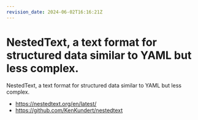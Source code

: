 ```yaml
---
revision_date: 2024-06-02T16:16:21Z
---
```

# NestedText, a text format for structured data similar to YAML but less complex.
NestedText, a text format for structured data similar to YAML but less complex.
* https://nestedtext.org/en/latest/
* https://github.com/KenKundert/nestedtext